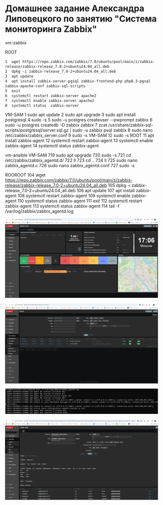 # Домашнее задание Александра Липовецкого по занятию "Система мониторинга Zabbix"

vm-zabbix

ROOT

    1  wget https://repo.zabbix.com/zabbix/7.0/ubuntu/pool/main/z/zabbix-release/zabbix-release_7.0-2+ubuntu24.04_all.deb
    2  dpkg -i zabbix-release_7.0-2+ubuntu24.04_all.deb
    3  apt update
    4  apt install zabbix-server-pgsql zabbix-frontend-php php8.3-pgsql zabbix-apache-conf zabbix-sql-scripts
    5  exit
    6  systemctl restart zabbix-server apache2
    7  systemctl enable zabbix-server apache2
    8  systemctl status  zabbix-server
    
VM-SAM
1  sudo apt update
2  sudo apt upgrade
3  sudo apt install postgresql
4  sudo -s
5  sudo -u postgres createuser --pwprompt zabbix
6  sudo -u postgres createdb -O zabbix zabbix
7  zcat /usr/share/zabbix-sql-scripts/postgresql/server.sql.gz | sudo -u zabbix psql zabbix
8  sudo nano /etc/zabbix/zabbix_server.conf
9  sudo -s
VM-SAM
12 sudo -s
ROOT
11  apt install zabbix-agent
12  systemctl restart zabbix-agent
13  systemctl enable zabbix-agent
14  systemctl status zabbix-agent

vm-ansible
VM-SAM
719  sudo apt upgrade
720  sudo -s
721  cd /etc/zabbix/zabbix_agentd.d/
722  ll
723  cd ..
724  ll
725  sudo nano zabbix_agentd.c
726  sudo nano zabbix_agentd.conf
727  sudo -s

ROOROOT
104  wget https://repo.zabbix.com/zabbix/7.0/ubuntu/pool/main/z/zabbix-release/zabbix-release_7.0-2+ubuntu24.04_all.deb
105  dpkg -i zabbix-release_7.0-2+ubuntu24.04_all.deb
106  apt update
107  apt install zabbix-agent
108  systemctl restart zabbix-agent
109  systemctl enable zabbix-agent
110  systemctl status zabbix-agent
111  exit
112  systemctl restart zabbix-agent
113  systemctl status zabbix-agent
114  tail -f /var/log/zabbix/zabbix_agentd.log

![Авторизация в админке](https://github.com/AleksandrLipovetskiy/zabbix_hw/blob/main/Авторизация_в_админке.png)

![Configuration > Hosts](https://github.com/AleksandrLipovetskiy/zabbix_hw/blob/main/Configuration_Hosts.png)

![Лог zabbix agent](https://github.com/AleksandrLipovetskiy/zabbix_hw/blob/main/Log_zabbix_agent.png)

![Monitoring > Latest data](https://github.com/AleksandrLipovetskiy/zabbix_hw/blob/main/Monitoring_Latest_data.png)






  
